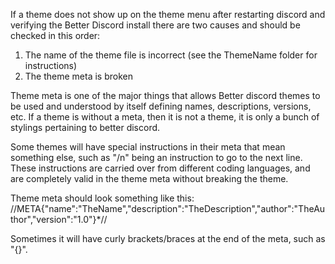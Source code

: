 If a theme does not show up on the theme menu after restarting discord and verifying the Better Discord install there are two causes and should be checked in this order:
1) The name of the theme file is incorrect (see the ThemeName folder for instructions)
2) The theme meta is broken

Theme meta is one of the major things that allows Better discord themes to be used and understood by itself defining names, descriptions, versions, etc. If a theme is without a meta, then it is not a theme, it is only a bunch of stylings pertaining to better discord.

Some themes will have special instructions in their meta that mean something else, such as "/n" being an instruction to go to the next line. These instructions are carried over from different coding languages, and are completely valid in the theme meta without breaking the theme.

Theme meta should look something like this:
//META{"name":"TheName","description":"TheDescription","author":"TheAuthor","version":"1.0"}*//

Sometimes it will have curly brackets/braces at the end of the meta, such as "{}".
